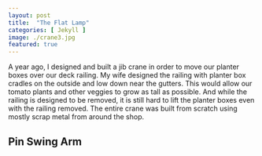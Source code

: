 ```yaml
---
layout: post
title:  "The Flat Lamp"
categories: [ Jekyll ]
image: ./crane3.jpg
featured: true
---
```

A year ago, I designed and built a jib crane in order to move our planter boxes over our deck railing. My wife designed the railing with planter box cradles on the outside and low down near the gutters. This would allow our tomato plants and other veggies to grow as tall as possible. And while the railing is designed to be removed, it is still hard to lift the planter boxes even with the railing removed. The entire crane was built from scratch using mostly scrap metal from around the shop. 

## Pin Swing Arm


